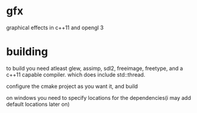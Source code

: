 # gfx
graphical effects in c++11 and opengl 3

# building
to build you need atleast glew, assimp, sdl2, freeimage, freetype, and a c++11 capable compiler.
which does include std::thread.

configure the cmake project as you want it, and build

on windows you need to specify locations for the dependencies(i may add default locations later on)
